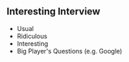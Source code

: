 Interesting Interview
---------

* Usual
* Ridiculous
* Interesting
* Big Player's Questions (e.g. Google)